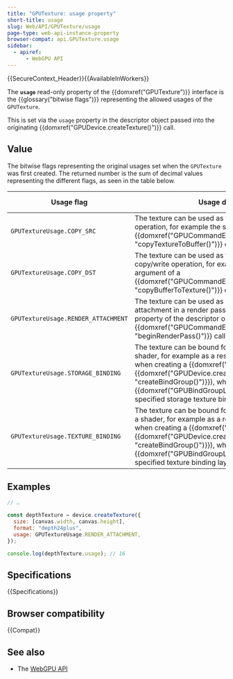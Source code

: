 ```yaml
---
title: "GPUTexture: usage property"
short-title: usage
slug: Web/API/GPUTexture/usage
page-type: web-api-instance-property
browser-compat: api.GPUTexture.usage
sidebar:
  - apiref:
      - WebGPU API
---
```


{{SecureContext_Header}}{{AvailableInWorkers}}

The **`usage`** read-only property of the
{{domxref("GPUTexture")}} interface is the {{glossary("bitwise flags")}} representing the allowed usages of the `GPUTexture`.

This is set via the `usage` property in the descriptor object passed into the originating {{domxref("GPUDevice.createTexture()")}} call.

## Value

The bitwise flags representing the original usages set when the `GPUTexture` was first created. The returned number is the sum of decimal values representing the different flags, as seen in the table below.

| Usage flag                          | Usage description                                                                                                                                                                                                                                                                                                                               | Hex equiv. | Decimal equiv. |
| ----------------------------------- | ----------------------------------------------------------------------------------------------------------------------------------------------------------------------------------------------------------------------------------------------------------------------------------------------------------------------------------------------- | ---------- | -------------- |
| `GPUTextureUsage.COPY_SRC`          | The texture can be used as the source of a copy operation, for example the source argument of a {{domxref("GPUCommandEncoder.copyTextureToBuffer", "copyTextureToBuffer()")}} call.                                                                                                                                                             | 0x01       | 1              |
| `GPUTextureUsage.COPY_DST`          | The texture can be used as the destination of a copy/write operation, for example the destination argument of a {{domxref("GPUCommandEncoder.copyBufferToTexture", "copyBufferToTexture()")}} call.                                                                                                                                             | 0x02       | 2              |
| `GPUTextureUsage.RENDER_ATTACHMENT` | The texture can be used as a color or depth/stencil attachment in a render pass, for example as the `view` property of the descriptor object in a {{domxref("GPUCommandEncoder.beginRenderPass", "beginRenderPass()")}} call.                                                                                                                   | 0x10       | 16             |
| `GPUTextureUsage.STORAGE_BINDING`   | The texture can be bound for use as a storage texture in a shader, for example as a resource in a bind group entry when creating a {{domxref("GPUBindGroup")}} (via {{domxref("GPUDevice.createBindGroup", "createBindGroup()")}}), which adheres to a {{domxref("GPUBindGroupLayout")}} entry with a specified storage texture binding layout. | 0x08       | 8              |
| `GPUTextureUsage.TEXTURE_BINDING`   | The texture can be bound for use as a sampled texture in a shader, for example as a resource in a bind group entry when creating a {{domxref("GPUBindGroup")}} (via {{domxref("GPUDevice.createBindGroup", "createBindGroup()")}}), which adheres to a {{domxref("GPUBindGroupLayout")}} entry with a specified texture binding layout.         | 0x04       | 4              |

## Examples

```js
// …

const depthTexture = device.createTexture({
  size: [canvas.width, canvas.height],
  format: "depth24plus",
  usage: GPUTextureUsage.RENDER_ATTACHMENT,
});

console.log(depthTexture.usage); // 16
```

## Specifications

{{Specifications}}

## Browser compatibility

{{Compat}}

## See also

- The [WebGPU API](/en-US/docs/Web/API/WebGPU_API)
